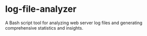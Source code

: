 # log-file-analyzer
A Bash script tool for analyzing web server log files and generating comprehensive statistics and insights.
